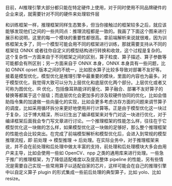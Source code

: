 
目前，AI推理引擎大部分都只能在特定硬件上使用，对于同时使用不同品牌硬件的企业来说，就需要针对不同的硬件来处理软件层

和训练框架一样，推理框架同样生态繁多，但当你接触过的框架较多之后，就应该能够发现他们之间的一些共同点：推理流程都是一致的。我画了下面这个图来进行展示和说明，这里的每一个模块的重要性都很高。拿前端解析来说就很难，因为训练框架太多了，同一个模型可能会用不同的框架进行训练，那就需要支持从不同的框架往 ONNX 或者往你自定义的模型结构进行转换和收敛，这个过程是复杂的。这个复杂性一方面来自于不同框架之间的区别，算子粒度、算子描述、算子参数等可能都会有所区别；另一方面来自于 ONNX 本身，ONNX 本身具有一些问题，比如 ONNX opset 版本之间的不统一，比如胶水算子比较多导致对部署不友好等。接着是模型优化，模型优化是推理引擎中最重要的模块，里面的内容也为最多。对于模型优化，我觉得大致可以分为上层优化和底层优化两个部分。上层优化或者又可称为图优化、IR 优化，包括像耳熟能详的量化、算子融合、部署不友好算子的替换等都属于这个层级；而底层优化会更加多的涉及软硬件协同的优化，比如会借助指令集的加速做一些向量化的实现，比如会更多考虑访存方面的问题来调节算子的调度，比如采用循环拆分来更好地使用并行计算等。正是由于模型优化这一块过于复杂，过于博大精深，所以衍生出了编译框架来对专门对这一块进行优化，对于编译框架后面我会专门写文章进行讨论。一个推理框架的性能怎么样，往往在于它模型优化这一块做的怎么样，如果模型优化这一块做的足够好，那么整个推理框架的性能也会比较突出。在完成了前端模型解析和模型优化后，会进入到常规的模型推理流程，即 前处理 -> 模型推理 -> 后处理。在实际业务中，对于推理框架来说，并不会在前处理和后处理中做太丰富的支持，前处理和后处理模块大多会由用户来主导，比如会使用一些如 OpenCV、npp 之类的通用库来进行处理。一些急于推广的推理框架，为了降低适配难度以及提高整体 pipeline 的性能，另有些情况是需要自己实现一些常用算子以适配自家的芯片，这样可能会在自己的推理引擎中以自定义算子 plugin 的形式集成一些前后处理的典型算子，比如 yolo、比如 resize。